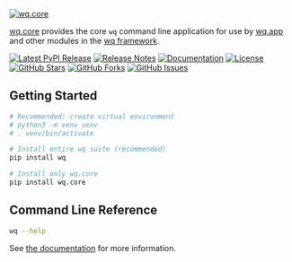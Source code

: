 [![wq.core](https://raw.github.com/wq/wq/master/images/256/wq.core.png)](https://wq.io/wq.core)

[wq.core](https://wq.io/wq.core) provides the core `wq` command line application for use by [wq.app](https://wq.io/wq.app) and other modules in the [wq framework](https://wq.io/).

[![Latest PyPI Release](https://img.shields.io/pypi/v/wq.core.svg)](https://pypi.python.org/pypi/wq.core)
[![Release Notes](https://img.shields.io/github/release/wq/wq.core.svg)](https://github.com/wq/wq.core/releases)
[![Documentation](https://img.shields.io/badge/Docs-1.0-blue.svg)](https://wq.io/wq.core)
[![License](https://img.shields.io/pypi/l/wq.core.svg)](https://wq.io/license)
[![GitHub Stars](https://img.shields.io/github/stars/wq/wq.core.svg)](https://github.com/wq/wq.core/stargazers)
[![GitHub Forks](https://img.shields.io/github/forks/wq/wq.core.svg)](https://github.com/wq/wq.core/network)
[![GitHub Issues](https://img.shields.io/github/issues/wq/wq.core.svg)](https://github.com/wq/wq.core/issues)

## Getting Started

```bash
# Recommended: create virtual environment
# python3 -m venv venv
# . venv/bin/activate

# Install entire wq suite (recommended)
pip install wq

# Install only wq.core
pip install wq.core
```

## Command Line Reference

```bash
wq --help
```

See [the documentation](https://wq.io/docs/wq) for more information.
